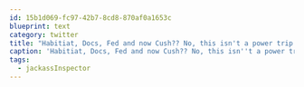 ```yaml
---
id: 15b1d069-fc97-42b7-8cd8-870af0a1653c
blueprint: text
category: twitter
title: "Habitiat, Docs, Fed and now Cush?? No, this isn't a power trip at all. http://tinyurl.com/34ntp8t #jackassInspector"
caption: 'Habitiat, Docs, Fed and now Cush?? No, this isn''t a power trip at all. http://tinyurl.com/34ntp8t <span class="hashtag hashtag_local">#<a href="http://tweettemp.darylchymko.ca/?tag=jackassinspector">jackassInspector</a>'
tags:
  - jackassInspector
---
```

